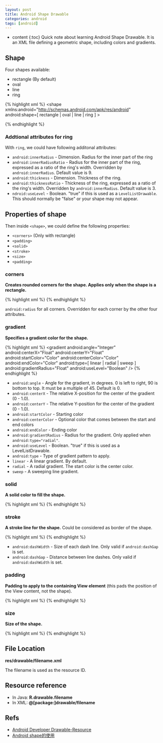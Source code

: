 ```yaml
---
layout: post
title: Android Shape Drawable
categories: android
tags: [android]
---
```

* content
{:toc}
Quick note about learning Android Shape Drawable. It is an XML file defining a geometric shape, including colors and gradients.

## Shape

Four shapes available:

* rectangle (By default)
* oval
* line
* ring

{% highlight xml %}
<shape
    xmlns:android="http://schemas.android.com/apk/res/android"
    android:shape=[ rectangle | oval | line | ring ] >

</shape>
{% endhighlight %}

### Addtional attributes for ring

With `ring`, we could have following additonal attributes:

* `android:innerRadius` - Dimension. Radius for the inner part of the ring
* `android:innerRadiusRatio` - Radius for the inner part of the ring, expressed as a ratio of the ring's width. Overridden by `android:innerRadius`. Default value is 9.
* `android:thickness` - Dimension. Thickness of the ring. 
* `android:thicknessRatio` - Thickness of the ring, expressed as a ratio of the ring's width. Overridden by `android:innerRadius`. Default value is 3.
* `ndroid:useLevel` - Boolean. "true" if this is used as a `LevelListDrawable`. This should normally be "false" or your shape may not appear.

## Properties of shape

Then inside `<shape>`, we could define the following properties:

* `<corners>` (Only with rectangle)
* `<padding>`
* `<solid>`
* `<stroke>`
* `<size>`
* `<padding>`

### corners

**Creates rounded corners for the shape. Applies only when the shape is a rectangle.**

{% highlight xml %}
<corners 
    android:radius="1dp"
    android:topLeftRadius="Dimension" 
    android:topRightRadius="Dimension"
    android:bottomLeftRadius="Dimension"
    android:bottomRightRadius="Dimension" />
{% endhighlight %}

`android:radius` for all corners. Overridden for each corner by the other four attributes.

### gradient

**Specifies a gradient color for the shape.**

{% highlight xml %}
<gradient
    android:angle="Integer" 
    android:centerX="Float"
    android:centerY="Float"
    android:startColor="Color"
    android:centerColor="Color"
    android:endColor="Color"
    android:type=[ linear | radial | sweep ]
    android:gradientRadius="Float"
    android:useLevel="Boolean" />
{% endhighlight %}

* `android:angle` - Angle for the gradient, in degrees. 0 is left to right, 90 is bottom to top. It must be a multiple of 45. Default is 0.
* `android:centerX` - The relative X-position for the center of the gradient (0 - 1.0).
* `android:centerY` - The relative Y-position for the center of the gradient (0 - 1.0).
* `android:startColor` - Starting color
* `android:centerColor` - Optional color that comes between the start and end colors
* `android:endColor` - Ending color
* `android:gradientRadius` - Radius for the gradient. Only applied when `android:type="radial"`.
* `android:useLevel` - Boolean. "true" if this is used as a LevelListDrawable.
* `android:type` - Type of gradient pattern to apply. 
* `linear` - A linear gradient. By default.
* `radial` - A radial gradient. The start color is the center color.
* `sweep` - A sweeping line gradient.

### solid

**A solid color to fill the shape.**

{% highlight xml %}
<solid android:color="Color" />
{% endhighlight %}

### stroke

**A stroke line for the shape.** Could be considered as border of the shape.

{% highlight xml %}
<stroke
    android:width="Dimension"
    android:color="Color"
    android:dashWidth="Dimension"
    android:dashGap="Dimension" />
{% endhighlight %}

* `android:dashWidth` - Size of each dash line. Only valid if `android:dashGap` is set.
* `android:dashGap` - Distance between line dashes. Only valid if `android:dashWidth` is set.

### padding

**Padding to apply to the containing View element** (this pads the position of the View content, not the shape).

{% highlight xml %}
<padding
    android:left="Dimension"
    android:top="Dimension"
    android:right="Dimension"
    android:bottom="Dimension" />
{% endhighlight %}

### size

**Size of the shape.**

{% highlight xml %}
<size
    android:width="Dimension"
    android:height="Dimension" />
{% endhighlight %}

## File Location

**res/drawable/filename.xml**

The filename is used as the resource ID.

## Resource reference

* In Java: **R.drawable.filename**
* In XML: **@[package:]drawable/filename**

## Refs

* [Android Developer Drawable-Resource](https://developer.android.com/guide/topics/resources/drawable-resource.html)
* [Android shape的使用](http://www.cnblogs.com/cyanfei/archive/2012/07/27/2612023.html)